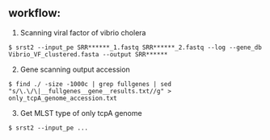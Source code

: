 ## workflow:

 1. Scanning viral factor of vibrio cholera 

 ```
 $ srst2 --input_pe SRR******_1.fastq SRR******_2.fastq --log --gene_db Vibrio_VF_clustered.fasta --output SRR******
 ```

 2. Gene scanning output accession

 ```
 $ find ./ -size -1000c | grep fullgenes | sed "s/\.\/\|__fullgenes__gene__results.txt//g" > only_tcpA_genome_accession.txt
 ```

 3. Get MLST type of only tcpA genome

 ```
 $ srst2 --input_pe ...
 ```
